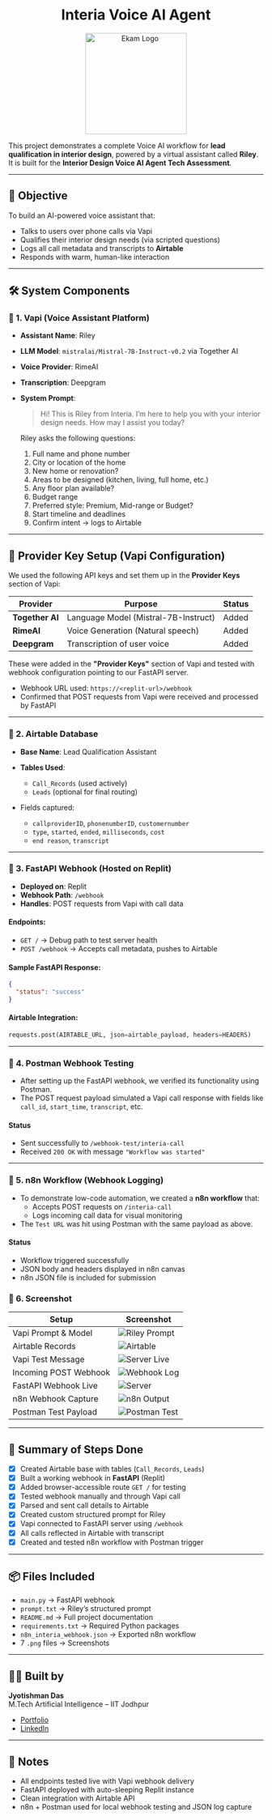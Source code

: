 <h1 align="center">Interia Voice AI Agent</h1>

<p align="center">
  <img src="Ekam_logo.jpg" alt="Ekam Logo" width="200"/>
</p>

This project demonstrates a complete Voice AI workflow for **lead qualification in interior design**, powered by a virtual assistant called **Riley**. It is built for the **Interior Design Voice AI Agent
Tech Assessment**.

---

## 🎯 Objective

To build an AI-powered voice assistant that:
- Talks to users over phone calls via Vapi
- Qualifies their interior design needs (via scripted questions)
- Logs all call metadata and transcripts to **Airtable**
- Responds with warm, human-like interaction

---

##  🛠️ System Components

### 🔹 1. Vapi (Voice Assistant Platform)
- **Assistant Name**: Riley
- **LLM Model**: `mistralai/Mistral-7B-Instruct-v0.2` via Together AI
- **Voice Provider**: RimeAI
- **Transcription**: Deepgram
- **System Prompt**: 
  > Hi! This is Riley from Interia. I’m here to help you with your interior design needs. How may I assist you today?

  Riley asks the following questions:
  1. Full name and phone number
  2. City or location of the home
  3. New home or renovation?
  4. Areas to be designed (kitchen, living, full home, etc.)
  5. Any floor plan available?
  6. Budget range
  7. Preferred style: Premium, Mid-range or Budget?
  8. Start timeline and deadlines
  9. Confirm intent → logs to Airtable

---

## 🔐 Provider Key Setup (Vapi Configuration)

We used the following API keys and set them up in the **Provider Keys** section of Vapi:

| Provider     | Purpose                             | Status     |
|--------------|--------------------------------------|------------|
| **Together AI** | Language Model (Mistral-7B-Instruct) |  Added |
| **RimeAI**  | Voice Generation (Natural speech)   |  Added |
| **Deepgram**    | Transcription of user voice         |  Added |

These were added in the **"Provider Keys"** section of Vapi and tested with webhook configuration pointing to our FastAPI server.

- Webhook URL used: `https://<replit-url>/webhook`
- Confirmed that POST requests from Vapi were received and processed by FastAPI

---

### 🔹 2. Airtable Database

- **Base Name**: Lead Qualification Assistant
- **Tables Used**:
  - `Call_Records` (used actively)
  - `Leads` (optional for final routing)

- Fields captured:
  - `callproviderID`, `phonenumberID`, `customernumber`
  - `type`, `started`, `ended`, `milliseconds`, `cost`
  - `end reason`, `transcript`

---

### 🔹 3. FastAPI Webhook (Hosted on Replit)

- **Deployed on**: Replit
- **Webhook Path**: `/webhook`
- **Handles**: POST requests from Vapi with call data

####  Endpoints:

- `GET /` → Debug path to test server health
- `POST /webhook` → Accepts call metadata, pushes to Airtable

####  Sample FastAPI Response:

```json
{
  "status": "success"
}
```

####  Airtable Integration:

```python
requests.post(AIRTABLE_URL, json=airtable_payload, headers=HEADERS)
```

---

### 🔹 4. Postman Webhook Testing

- After setting up the FastAPI webhook, we verified its functionality using Postman.
- The POST request payload simulated a Vapi call response with fields like `call_id`, `start_time`, `transcript`, etc.

#### Status
- Sent successfully to `/webhook-test/interia-call`
- Received `200 OK` with message `"Workflow was started"`

---

### 🔹 5. n8n Workflow (Webhook Logging)

- To demonstrate low-code automation, we created a **n8n workflow** that:
  - Accepts POST requests on `/interia-call`
  - Logs incoming call data for visual monitoring
- The `Test URL` was hit using Postman with the same payload as above.

#### Status
- Workflow triggered successfully
- JSON body and headers displayed in n8n canvas
- n8n JSON file is included for submission

### 🔹 6.  Screenshot

| Setup | Screenshot |
|-------|------------|
| Vapi Prompt & Model | ![Riley Prompt](vapi1.png) |
| Airtable Records | ![Airtable](Airtable1.png) |
| Vapi Test Message | ![Server Live](Replit1.png) |
| Incoming POST Webhook | ![Webhook Log](Replit2.png) |
| FastAPI Webhook Live | ![Server](Replit3.png) |
| n8n Webhook Capture | ![n8n Output](n8n1.png) |
| Postman Test Payload | ![Postman Test](postman1.png) |

---

## 📄 Summary of Steps Done

- [x] Created Airtable base with tables (`Call_Records`, `Leads`)
- [x] Built a working webhook in **FastAPI** (Replit)
- [x] Added browser-accessible route `GET /` for testing
- [x] Tested webhook manually and through Vapi call
- [x] Parsed and sent call details to Airtable
- [x] Created custom structured prompt for Riley
- [x] Vapi connected to FastAPI server using `/webhook`
- [x] All calls reflected in Airtable with transcript
- [x] Created and tested n8n workflow with Postman trigger
      
---

## 📦 Files Included

- `main.py` → FastAPI webhook
- `prompt.txt` → Riley’s structured prompt
- `README.md` → Full project documentation
- `requirements.txt` → Required Python packages
- `n8n_interia_webhook.json` → Exported n8n workflow
- 7 `.png` files → Screenshots
---

## 🧑‍💻 Built by

**Jyotishman Das**  
M.Tech Artificial Intelligence – IIT Jodhpur  

- [Portfolio](https://my-portfolio-jyotishman-das-projects.vercel.app)  
- [LinkedIn](https://www.linkedin.com/in/jyotishmandas85p/)

---

## 📌 Notes

- All endpoints tested live with Vapi webhook delivery
- FastAPI deployed with auto-sleeping Replit instance
- Clean integration with Airtable API
- n8n + Postman used for local webhook testing and JSON log capture
